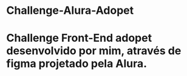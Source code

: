 # Challenge-Alura-Adopet

<h1>Challenge Front-End adopet desenvolvido por mim, através de figma projetado pela Alura.</h1>
